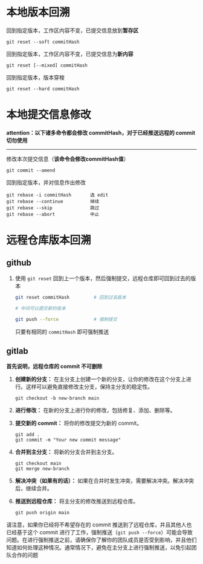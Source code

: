 # 本地版本回溯

回到指定版本，工作区内容不变，已提交信息放到**暂存区**

```shell
git reset --soft commitHash
```

回到指定版本，工作区内容不变，已提交信息为**新内容**

```shell
git reset [--mixed] commitHash
```

回到指定版本，版本穿梭

```shell
git reset --hard commitHash
```



# 本地提交信息修改

**attention：以下诸多命令都会修改 commitHash，对于已经推送远程的 commit 切勿使用**

---

修改本次提交信息（**该命令会修改commitHash值**）

```shell
git commit --amend
```

回到指定版本，并对信息作出修改

```shell
git rebase -i commitHash       选 edit
git rebase --continue          继续
git rebase --skip              跳过
git rebase --abort             中止
```



# 远程仓库版本回溯

## github

1. 使用 `git reset` 回到上一个版本，然后强制提交，远程仓库即可回到过去的版本

   ```bash
   git reset commitHash         # 回到过去版本
   
   # 中间可以提交新的版本
   
   git push --force             # 强制提交
   ```

   只要有相同的 `commitHash` 即可强制推送



## gitlab

**首先说明，远程仓库的 commit 不可删除**



1. **创建新的分支：** 在主分支上创建一个新的分支，让你的修改在这个分支上进行。这样可以避免直接修改主分支，保持主分支的稳定性。

   ```shell
   git checkout -b new-branch main
   ```

2. **进行修改：** 在新的分支上进行你的修改，包括修复、添加、删除等。

3. **提交新的 commit：** 将你的修改提交为新的 commit。

   ```
   git add .
   git commit -m "Your new commit message"
   ```

4. **合并到主分支：** 将新的分支合并到主分支。

   ```
   git checkout main
   git merge new-branch
   ```

5. **解决冲突（如果有的话）：** 如果在合并时发生冲突，需要解决冲突。解决冲突后，继续合并。

6. **推送到远程仓库：** 将主分支的修改推送到远程仓库。

   ```
   git push origin main
   ```

请注意，如果你已经将不希望存在的 commit 推送到了远程仓库，并且其他人也已经基于这个 commit 进行了工作，强制推送（`git push --force`）可能会导致问题。在进行强制推送之前，请确保你了解你的团队成员是否受到影响，并且他们知道如何处理这种情况。通常情况下，避免在主分支上进行强制推送，以免引起团队合作的问题
